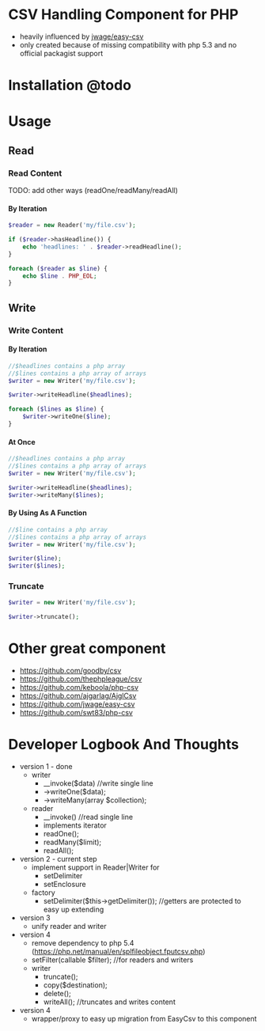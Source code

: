 # CSV Handling Component for PHP

* heavily influenced by [jwage/easy-csv](https://github.com/jwage/easy-csv)
* only created because of missing compatibility with php 5.3 and no official packagist support

# Installation @todo

# Usage

## Read

### Read Content

TODO: add other ways (readOne/readMany/readAll)

#### By Iteration

```php
$reader = new Reader('my/file.csv');

if ($reader->hasHeadline()) {
    echo 'headlines: ' . $reader->readHeadline();
}

foreach ($reader as $line) {
    echo $line . PHP_EOL;
}
```

## Write

### Write Content

#### By Iteration

```php
//$headlines contains a php array
//$lines contains a php array of arrays
$writer = new Writer('my/file.csv');

$writer->writeHeadline($headlines);

foreach ($lines as $line) {
    $writer->writeOne($line);
}
```

#### At Once

```php
//$headlines contains a php array
//$lines contains a php array of arrays
$writer = new Writer('my/file.csv');

$writer->writeHeadline($headlines);
$writer->writeMany($lines);
```

#### By Using As A Function

```php
//$line contains a php array
//$lines contains a php array of arrays
$writer = new Writer('my/file.csv');

$writer($line);
$writer($lines);
```

### Truncate

```php
$writer = new Writer('my/file.csv');

$writer->truncate();
```

# Other great component

* https://github.com/goodby/csv
* https://github.com/thephpleague/csv
* https://github.com/keboola/php-csv
* https://github.com/ajgarlag/AjglCsv
* https://github.com/jwage/easy-csv
* https://github.com/swt83/php-csv

# Developer Logbook And Thoughts

* version 1 - done
    * writer
        * __invoke($data)   //write single line
        * ->writeOne($data);
        * ->writeMany(array $collection);
    * reader
        * __invoke()   //read single line
        * implements iterator
        * readOne();
        * readMany($limit);
        * readAll();
* version 2 - current step
    * implement support in Reader|Writer for
        * setDelimiter
        * setEnclosure
    * factory
        * setDelimiter($this->getDelimiter()); //getters are protected to easy up extending
* version 3
    * unify reader and writer
* version 4
    * remove dependency to php 5.4 (https://php.net/manual/en/splfileobject.fputcsv.php)
    * setFilter(callable $filter);  //for readers and writers
    * writer
        * truncate();
        * copy($destination);
        * delete();
        * writeAll();   //truncates and writes content
* version 4
    * wrapper/proxy to easy up migration from EasyCsv to this component
